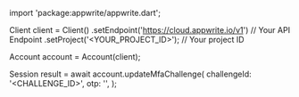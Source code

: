 import 'package:appwrite/appwrite.dart';

Client client = Client()
    .setEndpoint('https://cloud.appwrite.io/v1') // Your API Endpoint
    .setProject('<YOUR_PROJECT_ID>'); // Your project ID

Account account = Account(client);

Session result = await account.updateMfaChallenge(
    challengeId: '<CHALLENGE_ID>',
    otp: '<OTP>',
);

